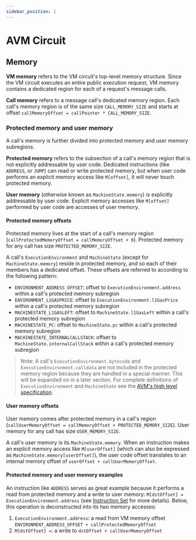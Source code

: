```yaml
---
sidebar_position: 1
---
```


# AVM Circuit

## Memory
**VM memory** refers to the VM circuit's top-level memory structure. Since the VM circuit executes an entire public execution request, VM memory contains a dedicated region for each of a request's message calls.

**Call memory** refers to a message call's dedicated memory region. Each call's memory region is of the same size `CALL_MEMORY_SIZE` and starts at offset `callMemoryOffset = callPointer * CALL_MEMORY_SIZE`.

### Protected memory and user memory
A call's memory is further divided into protected memory and user memory subregions.

**Protected memory** refers to the subsection of a call's memory region that is not explicitly addressable by user code. Dedicated instructions (like `ADDRESS`, or `JUMP`) can read or write protected memory, but when user code performs an explicit memory access like `M[offset]`, it will never touch protected memory.

**User memory** (otherwise known as `MachineState.memory`) is explicitly addressable by user code. Explicit memory accesses like `M[offset]` performed by user code are accesses of user memory.

#### Protected memory offsets
Protected memory lives at the start of a call's memory region (`callProtectedMemoryOffset = callMemoryOffset + 0`). Protected memory for any call has size `PROTECTED_MEMORY_SIZE`.

A call's `ExecutionEnvironment` and `MachineState` (except for `MachineState.memory`) reside in protected memory, and so each of their members has a dedicated offset. These offsets are referred to according to the following pattern:
- `ENVIRONMENT_ADDRESS_OFFSET`: offset to `ExecutionEnvironment.address` within a call's protected memory subregion
- `ENVIRONMENT_L1GASPRICE`: offset to `ExecutionEnvironment.l1GasPrice` within a call's protected memory subregion
- `MACHINESTATE_L1GASLEFT`: offset to `MachineState.l1GasLeft` within a call's protected memory subregion
- `MACHINESTATE_PC`: offset to `MachineState.pc` within a call's protected memory subregion
- `MACHINESTATE_INTERNALCALLSTACK`: offset to `MachineState.internalCallStack` within a call's protected memory subregion

> Note: A call's `ExecutionEnvironment.bytecode` and `ExecutionEnvironment.calldata` are not included in the protected memory region because they are handled in a special manner. This will be expanded on in a later section.
> For complete definitions of `ExecutionEnvironment` and `MachineState` see the [AVM's high level specification](./avm.md).

#### User memory offsets
User memory comes after protected memory in a call's region (`callUserMemoryOffset = callMemoryOffset + PROTECTED_MEMORY_SIZE`). User memory for any call has size `USER_MEMORY_SIZE`.

A call's user memory is its `MachineState.memory`. When an instruction makes an explicit memory access like `M[userOffset]` (which can also be expressed as `MachineState.memory[userOffset]`), the user code offset translates to an internal memory offset of `userOffset + callUserMemoryOffset`.

#### Protected memory and user memory examples
An instruction like `ADDRESS` serves as great example because it performs a read from protected memory and a write to user memory: `M[dstOffset] = ExecutionEnvironment.address` (see [Instruction Set](./InstructionSet) for more details). Below, this operation is deconstructed into its two memory accesses:
1. `ExecutionEnvironment.address`: a read from VM memory offset `ENVIRONMENT_ADDRESS_OFFSET + callProtectedMemoryOffset`
1. `M[dstOffset] =`: a write to `dstOffset + callUserMemoryOffset`
